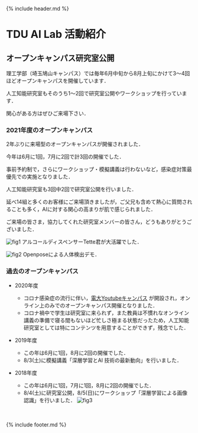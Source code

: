 {% include header.md %} <!-- _includes内のheader.mdをインクルード -->


# TDU AI Lab 活動紹介

## オープンキャンパス研究室公開

理工学部（埼玉鳩山キャンパス）では毎年6月中旬から8月上旬にかけて3～4回ほどオープンキャンパスを開催しています．

人工知能研究室もそのうち1～2回で研究室公開やワークショップを行っています．

関心がある方はぜひご来場下さい．

### 2021年度のオープンキャンパス

2年ぶりに来場型のオープンキャンパスが開催されました．

今年は6月に1回，7月に2回で計3回の開催でした．

事前予約制で，さらにワークショップ・模擬講義は行わないなど，感染症対策最優先での実施となりました．

人工知能研究室も3回中2回で研究室公開を行いました．

延べ14組と多くのお客様にご来場頂きましたが，ご父兄も含めて熱心に質問されることも多く，AIに対する関心の高まりが肌で感じられました．

ご来場の皆さま，協力してくれた研究室メンバーの皆さん，どうもありがとうございました．

![fig1](https://www.cse.dendai.ac.jp/faculty/5divisions/ru/course/mi/hidaka/github_pages/oc2021a_small.jpg)
アルコールディスペンサーTette君が大活躍でした．

![fig2](https://www.cse.dendai.ac.jp/faculty/5divisions/ru/course/mi/hidaka/github_pages/oc2021b_trim.jpg)
Openposeによる人体検出デモ．

### 過去のオープンキャンパス

  + 2020年度
    + コロナ感染症の流行に伴い，[電大Youtubeキャンパス](https://www.youtube.com/channel/UCKnPsmCuIyXioKofQa217JQ) が開設され，オンライン上のみでのオープンキャンパス開催となりました．
    + コロナ禍中で学生は研究室に来られず，また教員は不慣れなオンライン講義の準備で寝る間もないほど忙しさ極まる状態だったため，人工知能研究室としては特にコンテンツを用意することができず，残念でした．

  + 2019年度
    + この年は6月に1回，8月に2回の開催でした．
    + 8/3(土)に模擬講義「深層学習とAI 技術の最新動向」を行いました．

  + 2018年度
    + この年は6月に1回，7月に1回，8月に2回の開催でした．
    + 8/4(土)に研究室公開，8/5(日)にワークショップ「深層学習による画像認識」を行いました．
        ![fig3](https://www.cse.dendai.ac.jp/faculty/5divisions/ru/course/mi/hidaka/github_pages/oc2018ws_small.jpg)

<br><br>
{% include footer.md %} <!-- _includes内のfooter.mdをインクルード -->
